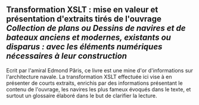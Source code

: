 ## Transformation XSLT : mise en valeur et présentation d'extraits tirés de l'ouvrage *Collection de plans ou Dessins de navires et de bateaux anciens et modernes, existants ou disparus : avec les éléments numériques nécessaires à leur construction*

Ecrit par l'amiral Edmond Pâris, ce livre est une mine d'or d'informations sur l'architecture navale. La transformation XSLT effectuée ici vise à en présenter de courts extraits, enrichis par des informations présentant le contenu de l'ouvrage, les navires les plus fameux évoqués dans le texte, et surtout un glossaire élaboré dans le but de clarifier la lecture. 
